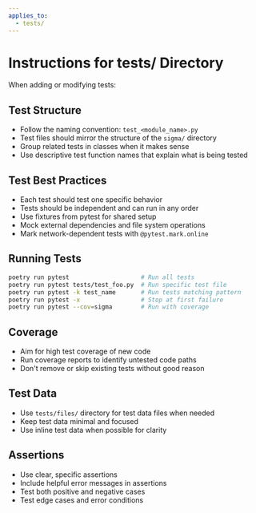```yaml
---
applies_to:
  - tests/
---
```


# Instructions for tests/ Directory

When adding or modifying tests:

## Test Structure

- Follow the naming convention: `test_<module_name>.py`
- Test files should mirror the structure of the `sigma/` directory
- Group related tests in classes when it makes sense
- Use descriptive test function names that explain what is being tested

## Test Best Practices

- Each test should test one specific behavior
- Tests should be independent and can run in any order
- Use fixtures from pytest for shared setup
- Mock external dependencies and file system operations
- Mark network-dependent tests with `@pytest.mark.online`

## Running Tests

```bash
poetry run pytest                    # Run all tests
poetry run pytest tests/test_foo.py  # Run specific test file
poetry run pytest -k test_name       # Run tests matching pattern
poetry run pytest -x                 # Stop at first failure
poetry run pytest --cov=sigma        # Run with coverage
```

## Coverage

- Aim for high test coverage of new code
- Run coverage reports to identify untested code paths
- Don't remove or skip existing tests without good reason

## Test Data

- Use `tests/files/` directory for test data files when needed
- Keep test data minimal and focused
- Use inline test data when possible for clarity

## Assertions

- Use clear, specific assertions
- Include helpful error messages in assertions
- Test both positive and negative cases
- Test edge cases and error conditions
